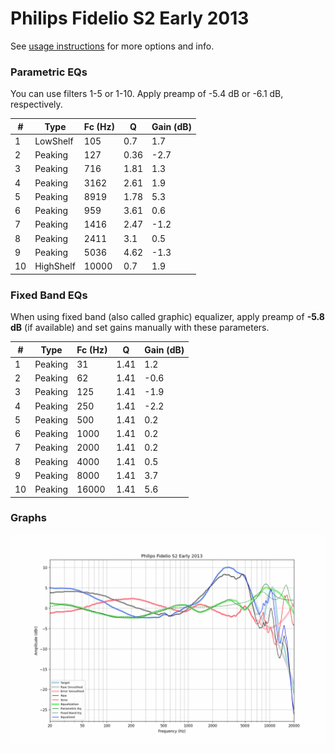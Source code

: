 # Philips Fidelio S2 Early 2013
See [usage instructions](https://github.com/jaakkopasanen/AutoEq#usage) for more options and info.

### Parametric EQs
You can use filters 1-5 or 1-10. Apply preamp of -5.4 dB or -6.1 dB, respectively.

|   # | Type      |   Fc (Hz) |    Q |   Gain (dB) |
|-----|-----------|-----------|------|-------------|
|   1 | LowShelf  |       105 | 0.7  |         1.7 |
|   2 | Peaking   |       127 | 0.36 |        -2.7 |
|   3 | Peaking   |       716 | 1.81 |         1.3 |
|   4 | Peaking   |      3162 | 2.61 |         1.9 |
|   5 | Peaking   |      8919 | 1.78 |         5.3 |
|   6 | Peaking   |       959 | 3.61 |         0.6 |
|   7 | Peaking   |      1416 | 2.47 |        -1.2 |
|   8 | Peaking   |      2411 | 3.1  |         0.5 |
|   9 | Peaking   |      5036 | 4.62 |        -1.3 |
|  10 | HighShelf |     10000 | 0.7  |         1.9 |

### Fixed Band EQs
When using fixed band (also called graphic) equalizer, apply preamp of **-5.8 dB** (if available) and set gains manually with these parameters.

|   # | Type    |   Fc (Hz) |    Q |   Gain (dB) |
|-----|---------|-----------|------|-------------|
|   1 | Peaking |        31 | 1.41 |         1.2 |
|   2 | Peaking |        62 | 1.41 |        -0.6 |
|   3 | Peaking |       125 | 1.41 |        -1.9 |
|   4 | Peaking |       250 | 1.41 |        -2.2 |
|   5 | Peaking |       500 | 1.41 |         0.2 |
|   6 | Peaking |      1000 | 1.41 |         0.2 |
|   7 | Peaking |      2000 | 1.41 |         0.2 |
|   8 | Peaking |      4000 | 1.41 |         0.5 |
|   9 | Peaking |      8000 | 1.41 |         3.7 |
|  10 | Peaking |     16000 | 1.41 |         5.6 |

### Graphs
![](./Philips%20Fidelio%20S2%20Early%202013.png)
